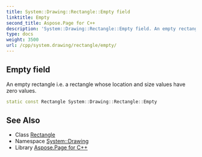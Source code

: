 ```yaml
---
title: System::Drawing::Rectangle::Empty field
linktitle: Empty
second_title: Aspose.Page for C++
description: 'System::Drawing::Rectangle::Empty field. An empty rectangle i.e. a rectangle whose location and size values have zero values in C++.'
type: docs
weight: 3500
url: /cpp/system.drawing/rectangle/empty/
---
```

## Empty field


An empty rectangle i.e. a rectangle whose location and size values have zero values.

```cpp
static const Rectangle System::Drawing::Rectangle::Empty
```

## See Also

* Class [Rectangle](../)
* Namespace [System::Drawing](../../)
* Library [Aspose.Page for C++](../../../)
